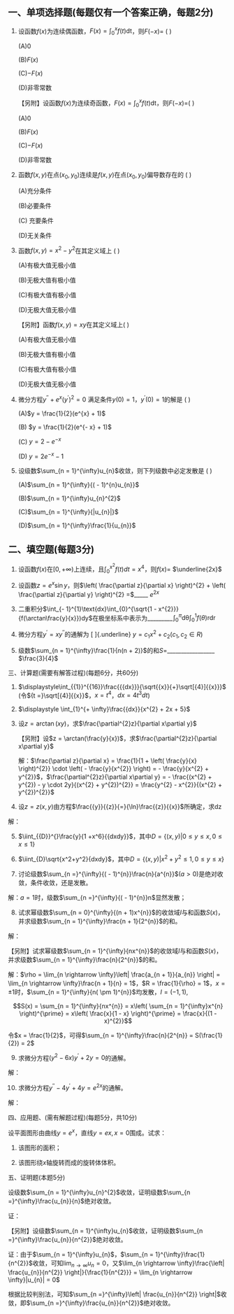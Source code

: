 

## 一、单项选择题(每题仅有一个答案正确，每题2分)

1. 设函数$f(x)$为连续偶函数，$F(x) = \int_{0}^{x}{f(t)}\text{dt}$，则$F( - x) =$ ( )

   (A)$0$ 

   (B)$F(x)$ 

   (C)$- F(x)$ 

   (D)非零常数

   【另附】设函数$f(x)$为连续奇函数，$F(x) = \int_{0}^{x}{f(t)}\text{dt}$，则$F( - x) =$( )

   (A)$0$ 

   (B)$F(x)$

   (C)$- F(x)$ 

   (D)非零常数

2. 函数$f(x,y)$在点$(x_{0},y_{0})$连续是$f(x,y)$在点$(x_{0},y_{0})$偏导数存在的 ( )

   (A)充分条件

   (B)必要条件 

   (C) 充要条件 

   (D)无关条件

3. 函数$f(x,y) = x^{2} - y^{2}$在其定义域上 ( )

   (A)有极大值无极小值 

   (B)无极大值有极小值

   (C)有极大值有极小值 

   (D)无极大值无极小值

   【另附】函数$f(x,y) = xy$在其定义域上( ) 

   (A)有极大值无极小值 

   (B)无极大值有极小值 

   (C)有极大值有极小值

   (D)无极大值无极小值

4. 微分方程$y^{\prime\prime} + e^{x}(y^{\prime})^2 = 0$ 满足条件$y(0) = 1$，$y^{\prime}(0) = 1$的解是 ( )

   (A)$y = \frac{1}{2}(e^{x} + 1)$ 

   (B) $y = \frac{1}{2}(e^{- x} + 1)$ 

   (C) $y = 2 - e^{- x}$ 

   (D) $y = 2e^{- x} - 1$

5. 设级数$\sum_{n = 1}^{\infty}u_{n}$收敛，则下列级数中必定发散是 ( )

   (A)$\sum_{n = 1}^{\infty}{( - 1)^{n}u_{n}}$ 

   (B)$\sum_{n = 1}^{\infty}u_{n}^{2}$ 

   (C)$\sum_{n = 1}^{\infty}{|u_{n}|}$ 

   (D)$\sum_{n = 1}^{\infty}\frac{1}{u_{n}}$

## 二、填空题(每题3分)

1. 设函数$f(x)$在$\lbrack 0, + \infty)$上连续，且$\int_{0}^{x^{2}}{f(t)}dt = x^{4}$，则$f(x) =$ $\underline{2x}$

2. 设函数$z = e^{x}\sin y$，则$\left( \frac{\partial z}{\partial x} \right)^{2} + \left( \frac{\partial z}{\partial y} \right)^{2} =$\_\_\_\_\_ $e^{2x}$

3. 二重积分$\int_{- 1}^{1}\text{dx}\int_{0}^{\sqrt{1 - x^{2}}}{f(\arctan\frac{y}{x}})dy$在极坐标系中表示为\_\_\_\_\_\_\_\_\_$\int_{0}^{\pi}\text{dθ}\int_{0}^{1}{f(\theta)}\text{rdr}$

4. 微分方程${y}^{{'}}{= x}{y}^{{''}}$的通解为 [ ]{.underline} $y = c_{1}x^{2} + c_{2}$($c_{1},c_{2} \in R$)

5. 级数$\sum_{n = 1}^{\infty}\frac{1}{n(n + 2)}$的和$S =$\_\_\_\_\_\_\_\_\_\_\_\_\_\_\_\_\_ $\frac{3}{4}$

三、计算题(需要有解答过程)(每题6分，共60分)

1. $\displaystyle\int_{{1}}^{{16}}\frac{{{dx}}}{\sqrt{{x}}{+}\sqrt[{4}]{{x}}}$ (令${t =}\sqrt[{4}]{{x}}$，$x = t^{4}$，$dx = 4t^{3}{dt}$)



2. $\displaystyle \int_{1}^{+ \infty}\frac{{dx}}{x^{2} + 2x + 5}$



3. 设$z = \arctan(xy)$，求$\frac{\partial^{2}z}{\partial x\partial y}$

   【另附】设$z = \arctan(\frac{y}{x})$，求$\frac{\partial^{2}z}{\partial x\partial y}$

   解：$\frac{\partial z}{\partial x} = \frac{1}{1 + \left( \frac{y}{x} \right)^{2}} \cdot \left( - \frac{y}{x^{2}} \right) = - \frac{y}{x^{2} + y^{2}}$，$\frac{\partial^{2}z}{\partial x\partial y} = - \frac{(x^{2} + y^{2}) - y \cdot 2y}{(x^{2} + y^{2})^{2}} = \frac{y^{2} - x^{2}}{(x^{2} + y^{2})^{2}}$

4. 设${z = z(x,y)}$由方程$\frac{{y}}{{z}}{=}{\ln}\frac{{z}}{{x}}$所确定，求${\text{dz}}$

解：



5. $\iint_{{D}}^{}\frac{y}{1 +x^6}{{dxdy}}$，其中$D = \{(x,y)|0 \leq y \leq x,0 \leq x \leq 1\}$



6. $\iint_{D}\sqrt{x^2+y^2}{dxdy}$，其中$D = \{(x,y)|x^{2} + y^{2} \leq 1,0 \leq y \leq x\}$



7. 讨论级数$\sum_{n =}^{\infty}{( - 1)^{n}}\frac{n}{a^{n}}$($a > 0$)是绝对收敛，条件收敛，还是发散。

解：${a = 1}$时，级数$\sum_{n =}^{\infty}{( - 1)^{n}}n$显然发散；



8. 试求幂级数$\sum_{n = 0}^{\infty}{(n + 1)x^{n}}$的收敛域*I*与和函数$S(x)$，并求级数$\sum_{n = 1}^{\infty}\frac{n + 1}{2^{n}}$的和。

解：



【另附】试求幂级数$\sum_{n = 1}^{\infty}{nx^{n}}$的收敛域*I*与和函数$S(x)$，并求级数$\sum_{n = 1}^{\infty}\frac{n}{2^{n}}$的和。

解：$\rho = \lim_{n \rightarrow \infty}\left| \frac{a_{n + 1}}{a_{n}} \right| = \lim_{n \rightarrow \infty}\frac{n + 1}{n} = 1$，$R = \frac{1}{\rho} = 1$，$x = \pm 1$时，$\sum_{n = 1}^{\infty}{n( \pm 1)^{n}}$均发散，$I = ( - 1,1)$,

$$S(x) = \sum_{n = 1}^{\infty}{nx^{n}} = x\left( \sum_{n = 1}^{\infty}x^{n} \right)^{\prime} = x\left( \frac{x}{1 - x} \right)^{\prime} = \frac{x}{(1 - x)^{2}}$$

令$x = \frac{1}{2}$，可得$\sum_{n = 1}^{\infty}\frac{n}{2^{n}} = S(\frac{1}{2}) = 2$

9. 求微分方程$(y^{2} - 6x)y^{\prime} + 2y = 0$的通解。

解：

10. 求微分方程$y^{\prime\prime} - 4y^{\prime} + 4y = e^{2x}$的通解。

解：

四、应用题、(需有解题过程)(每题5分，共10分)

设平面图形由曲线$y = e^{x}$，直线$y = ex,x = 0$围成。试求：

1.  该图形的面积；

2.  该图形绕$x$轴旋转而成的旋转体体积。

五、证明题(本题5分)

设级数$\sum_{n = 1}^{\infty}u_{n}^{2}$收敛，证明级数$\sum_{n =}^{\infty}\frac{u_{n}}{n}$绝对收敛。

证：

【另附】设级数$\sum_{n = 1}^{\infty}u_{n}$收敛，证明级数$\sum_{n =}^{\infty}\frac{u_{n}}{n^{2}}$绝对收敛。

证：由于$\sum_{n = 1}^{\infty}u_{n}$，$\sum_{n = 1}^{\infty}\frac{1}{n^{2}}$收敛，可知$\lim_{n \rightarrow \infty}u_{n} = 0$，又$\lim_{n \rightarrow \infty}\frac{\left| \frac{u_{n}}{n^{2}} \right|}{\frac{1}{n^{2}}} = \lim_{n \rightarrow \infty}|u_{n}| = 0$

根据比较判别法，可知$\sum_{n =}^{\infty}\left| \frac{u_{n}}{n^{2}} \right|$收敛，即$\sum_{n =}^{\infty}\frac{u_{n}}{n^{2}}$绝对收敛。
